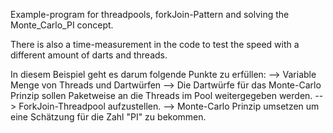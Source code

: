 Example-program for threadpools, forkJoin-Pattern and solving the Monte_Carlo_PI concept.

There is also a time-measurement in the code to test the speed with
a different amount of darts and threads.

In diesem Beispiel geht es darum folgende Punkte zu erfüllen:
--> Variable Menge von Threads und Dartwürfen
--> Die Dartwürfe für das Monte-Carlo Prinzip sollen Paketweise an die Threads im Pool weitergegeben werden.
--> ForkJoin-Threadpool aufzustellen.
--> Monte-Carlo Prinzip umsetzen um eine Schätzung für die Zahl "PI" zu bekommen.


